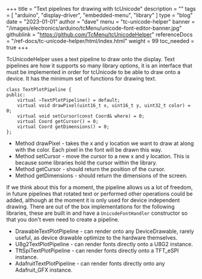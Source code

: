 +++
title = "Text pipelines for drawing with tcUnicode"
description = ""
tags = [ "arduino", "display-driver", "embedded-menu", "library" ]
type = "blog"
date = "2023-01-01"
author =  "dave"
menu = "tc-unicode-helper"
banner = "/images/electronics/arduino/tcMenu/unicode-font-editor-banner.jpg"
githublink = "https://github.com/TcMenu/tcUnicodeHelper"
referenceDocs = "/ref-docs/tc-unicode-helper/html/index.html"
weight = 99
toc_needed = true
+++

TcUnicodeHelper uses a text pipeline to draw onto the display. Text pipelines are how it supports so many library options, it is an interface that must be implemented in order for tcUnicode to be able to draw onto a device. It has the minimum set of functions for drawing text.

    class TextPlotPipeline {
    public:
        virtual ~TextPlotPipeline() = default;
        virtual void drawPixel(uint16_t x, uint16_t y, uint32_t color) = 0;
        virtual void setCursor(const Coord& where) = 0;
        virtual Coord getCursor() = 0;
        virtual Coord getDimensions() = 0;
    };

* Method drawPixel - takes the x and y location we want to draw at along with the color. Each pixel in the font will be drawn this way. 
* Method setCursor - move the cursor to a new x and y location. This is because some libraries hold the cursor within the library.
* Method getCursor - should return the position of the cursor.
* Method getDimensions - should return the dimensions of the screen.

If we think about this for a moment, the pipeline allows us a lot of freedom, in future pipelines that rotated text or performed other operations could be added, although at the moment it is only used for device independent drawing. There are out of the box implementations for the following libraries, these are built in and have a `UnicodeFontHandler` constructor so that you don't even need to create a pipeline.

* DrawableTextPlotPipeline - can render onto any DeviceDrawable, rarely useful, as device drawable optimize to the hardware themselves.
* U8g2TextPlotPipeline - can render fonts directly onto a U8G2 instance. 
* TftSpiTextPlotPipeline - can render fonts directly onto a TFT_eSPI instance.
* AdafruitTextPlotPipeline - can render fonts directly onto any Adafruit_GFX instance. 
